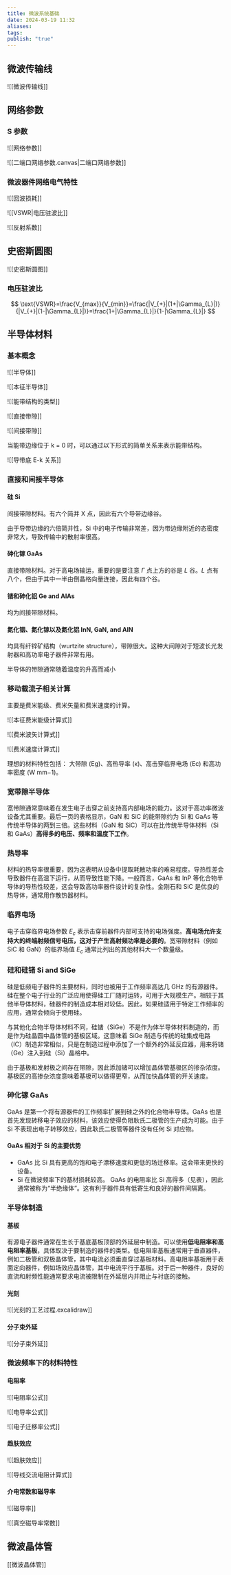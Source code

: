 ```yaml
---
title: 微波系统基础
date: 2024-03-19 11:32
aliases: 
tags: 
publish: "true"
---
```

## 微波传输线

![[微波传输线]]

## 网络参数

### S 参数

![[网络参数]]

![[二端口网络参数.canvas|二端口网络参数]]

### 微波器件网络电气特性

![[回波损耗]]

![[VSWR|电压驻波比]]

![[反射系数]]


## 史密斯圆图

![[史密斯圆图]]

### 电压驻波比

$$
\text{VSWR}=\frac{V_{max}}{V_{min}}=\frac{|V_{+}|(1+|\Gamma_{L}|)}{|V_{+}|(1-|\Gamma_{L}|)}=\frac{1+|\Gamma_{L}|}{1-|\Gamma_{L}|}
$$

## 半导体材料

### 基本概念

![[半导体]]

![[本征半导体]]

![[能带结构的类型]]

![[直接带隙]]

![[间接带隙]]

当能带边缘位于 k = 0 时，可以通过以下形式的简单关系来表示能带结构。

![[导带底 E-k 关系]]

### 直接和间接半导体

#### 硅 Si

间接带隙材料。有六个简并 X 点，因此有六个导带边缘谷。

由于导带边缘的六倍简并性，Si 中的电子传输非常差，因为带边缘附近的态密度非常大，导致传输中的散射率很高。

#### 砷化镓 GaAs

直接带隙材料。对于高电场输运，重要的是要注意 $\Gamma$ 点上方的谷是 $L$ 谷。$L$ 点有八个，但由于其中一半由倒晶格向量连接，因此有四个谷。

#### 锗和砷化铝 Ge and AlAs

均为间接带隙材料。

#### 氮化铟、氮化镓以及氮化铝 InN, GaN, and AlN

均具有纤锌矿结构（wurtzite structure），带隙很大。这种大间隙对于短波长光发射器和高功率电子器件非常有用。

半导体的带隙通常随着温度的升高而减小

### 移动载流子相关计算

主要是费米能级、费米矢量和费米速度的计算。

![[本征费米能级计算式]]

![[费米波矢计算式]]

![[费米速度计算式]]


理想的材料特性包括： 大带隙 (Eg)、高热导率 (κ)、高击穿临界电场 (Ec) 和高功率密度 (W mm−1)。

### 宽带隙半导体

宽带隙通常意味着在发生电子击穿之前支持高内部电场的能力。这对于高功率微波设备尤其重要。最后一页的表格显示，GaN 和 SiC 的能带隙约为 Si 和 GaAs 等传统半导体的两到三倍。这些材料（GaN 和 SiC）可以在比传统半导体材料（Si 和 GaAs）**高得多的电压、频率和温度下工作**。

### 热导率

材料的热导率很重要，因为这表明从设备中提取耗散功率的难易程度。导热性差会导致器件在高温下运行，从而导致性能下降。一般而言，GaAs 和 InP 等化合物半导体的导热性较差，这会导致高功率器件设计的复杂性。金刚石和 SiC 是优良的热导体，通常用作散热器材料。

### 临界电场

电子击穿临界电场参数 $E_{c}$ 表示击穿前器件内部可支持的电场强度。**高电场允许支持大的终端射频信号电压，这对于产生高射频功率是必要的**。宽带隙材料（例如 SiC 和 GaN）的临界场值 $E_{c}$ 通常比列出的其他材料大一个数量级。

### 硅和硅锗 Si and SiGe

硅是低频电子器件的主要材料，同时也被用于工作频率高达几 GHz 的有源器件。硅在整个电子行业的广泛应用使得硅工厂随时运转，可用于大规模生产。相较于其他半导体材料，硅器件的制造成本相对较低。因此，如果硅适用于特定工作频率的应用，通常会倾向于使用硅。

与其他化合物半导体材料不同，硅锗（SiGe）不是作为体半导体材料制造的，而是作为硅晶圆中晶体管的基极区域。这意味着 SiGe 制造与传统的硅集成电路（IC）制造非常相似，只是在制造过程中添加了一个额外的外延反应器，用来将锗（Ge）注入到硅（Si）晶格中。

由于基极和发射极之间存在带隙，因此添加锗可以增加晶体管基极区的掺杂浓度。基极区的高掺杂浓度意味着基极可以做得更窄，从而加快晶体管的开关速度。

### 砷化镓 GaAs

GaAs 是第一个将有源器件的工作频率扩展到硅之外的化合物半导体。GaAs 也是首先发现转移电子效应的材料，该效应使得负阻耿氏二极管的生产成为可能。由于 Si 不表现出电子转移效应，因此耿氏二极管等器件没有任何 Si 对应物。

#### GaAs 相对于 Si 的主要优势

- GaAs 比 Si 具有更高的饱和电子漂移速度和更低的场迁移率。这会带来更快的设备。 
- Si 在微波频率下的基材损耗较高。 GaAs 的电阻率比 Si 高得多（见表），因此通常被称为“半绝缘体”。这有利于器件具有低寄生和良好的器件间隔离。

### 半导体制造

#### 基板

有源电子器件通常在生长于基底基板顶部的外延层中制造。可以使用**低电阻率和高电阻率基板**，具体取决于要制造的器件的类型。低电阻率基板通常用于垂直器件，例如二极管和双极晶体管，其中电流必须垂直穿过基板材料。高电阻率基板用于表面定向器件，例如场效应晶体管，其中电流平行于基板。对于后一种器件，良好的直流和射频性能通常要求电流被限制在外延层内并阻止与衬底的接触。

#### 光刻

![[光刻的工艺过程.excalidraw]]

#### 分子束外延

 ![[分子束外延]]

### 微波频率下的材料特性

#### 电阻率

![[电阻率公式]]

![[电导率公式]]

![[电子迁移率公式]]

#### 趋肤效应

![[趋肤效应]]

![[导线交流电阻计算式]]

#### 介电常数和磁导率

![[磁导率]]

![[真空磁导率常数]]

## 微波晶体管

[[微波晶体管]]
